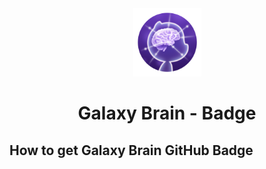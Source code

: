 <div align="center">
<img width="109" src="/badges/GalaxyBrain.png"> 

# Galaxy Brain - Badge
</div>

## How to get Galaxy Brain GitHub Badge
